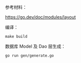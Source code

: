 参考材料：  

https://go.dev/doc/modules/layout

编译：

```
make build
```

数据库 Model 及 Dao 层生成：

```
go run gen/generate.go
```